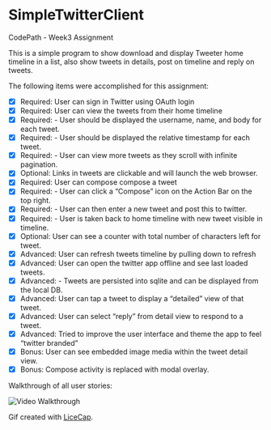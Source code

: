 # SimpleTwitterClient
CodePath - Week3 Assignment

This is a simple program to show download and display Tweeter home timeline in a list, also show tweets in details, post on timeline and reply on tweets.

The following items were accomplished for this assignment:
 * [X] Required: User can sign in Twitter using OAuth login
 * [X] Required: User can view the tweets from their home timeline
 * [X] Required:  - User should be displayed the username, name, and body for each tweet.
 * [X] Required:  - User should be displayed the relative timestamp for each tweet.
 * [X] Required:  - User can view more tweets as they scroll with infinite pagination.
 * [X] Optional: Links in tweets are clickable and will launch the web browser.
 * [x] Required: User can compose compose a tweet
 * [x] Required:  - User can click a “Compose” icon on the Action Bar on the top right.
 * [x] Required:  - User can then enter a new tweet and post this to twitter.
 * [x] Required:  - User is taken back to home timeline with new tweet visible in timeline.
 * [x] Optional: User can see a counter with total number of characters left for tweet.
 * [X] Advanced: User can refresh tweets timeline by pulling down to refresh
 * [X] Advanced: User can open the twitter app offline and see last loaded tweets.
 * [X] Advanced:  - Tweets are persisted into sqlite and can be displayed from the local DB.
 * [X] Advanced: User can tap a tweet to display a “detailed” view of that tweet.
 * [X] Advanced: User can select “reply” from detail view to respond to a tweet.
 * [X] Advanced: Tried to improve the user interface and theme the app to feel “twitter branded”
 * [X] Bonus:    User can see embedded image media within the tweet detail view.
 * [X] Bonus:    Compose activity is replaced with modal overlay.
 
 Walkthrough of all user stories:

 ![Video Walkthrough](SimpleTwitter.gif)
 
 Gif created with [LiceCap](http://www.cockos.com/licecap/). 

